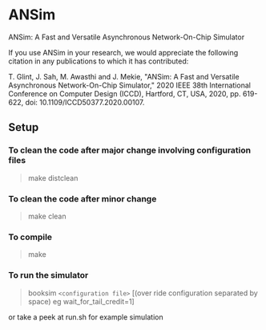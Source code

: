 # ANSim
ANSim: A Fast and Versatile Asynchronous Network-On-Chip Simulator


If you use ANSim in your research, we would appreciate the following citation in any publications to which it has contributed:

T. Glint, J. Sah, M. Awasthi and J. Mekie, "ANSim: A Fast and Versatile Asynchronous Network-On-Chip Simulator," 2020 IEEE 38th International Conference on Computer Design (ICCD), Hartford, CT, USA, 2020, pp. 619-622, doi: 10.1109/ICCD50377.2020.00107.

## Setup

### To clean the code after major change involving configuration files

> make distclean

### To clean the code after minor change

> make clean

### To compile

> make

### To run the simulator

> booksim `<configuration file>` [(over ride configuration separated by space) eg wait_for_tail_credit=1]
  
or take a peek at run.sh for example simulation


  
